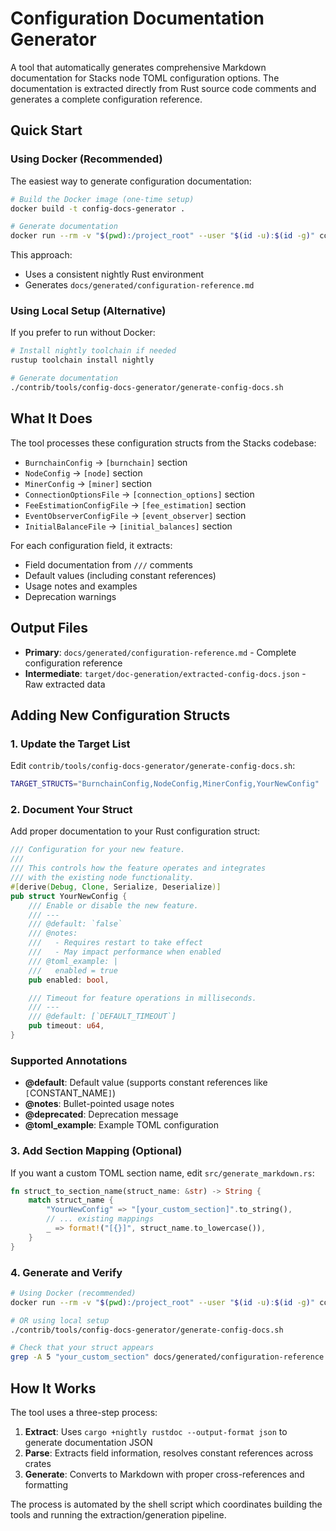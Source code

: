 # Configuration Documentation Generator

A tool that automatically generates comprehensive Markdown documentation for Stacks node TOML configuration options. The documentation is extracted directly from Rust source code comments and generates a complete configuration reference.

## Quick Start

### Using Docker (Recommended)

The easiest way to generate configuration documentation:

```bash
# Build the Docker image (one-time setup)
docker build -t config-docs-generator .

# Generate documentation
docker run --rm -v "$(pwd):/project_root" --user "$(id -u):$(id -g)" config-docs-generator
```

This approach:
- Uses a consistent nightly Rust environment
- Generates `docs/generated/configuration-reference.md`

### Using Local Setup (Alternative)

If you prefer to run without Docker:

```bash
# Install nightly toolchain if needed
rustup toolchain install nightly

# Generate documentation
./contrib/tools/config-docs-generator/generate-config-docs.sh
```

## What It Does

The tool processes these configuration structs from the Stacks codebase:
- `BurnchainConfig` → `[burnchain]` section
- `NodeConfig` → `[node]` section
- `MinerConfig` → `[miner]` section
- `ConnectionOptionsFile` → `[connection_options]` section
- `FeeEstimationConfigFile` → `[fee_estimation]` section
- `EventObserverConfigFile` → `[event_observer]` section
- `InitialBalanceFile` → `[initial_balances]` section

For each configuration field, it extracts:
- Field documentation from `///` comments
- Default values (including constant references)
- Usage notes and examples
- Deprecation warnings

## Output Files

- **Primary**: `docs/generated/configuration-reference.md` - Complete configuration reference
- **Intermediate**: `target/doc-generation/extracted-config-docs.json` - Raw extracted data

## Adding New Configuration Structs

### 1. Update the Target List

Edit `contrib/tools/config-docs-generator/generate-config-docs.sh`:

```bash
TARGET_STRUCTS="BurnchainConfig,NodeConfig,MinerConfig,YourNewConfig"
```

### 2. Document Your Struct

Add proper documentation to your Rust configuration struct:

```rust
/// Configuration for your new feature.
///
/// This controls how the feature operates and integrates
/// with the existing node functionality.
#[derive(Debug, Clone, Serialize, Deserialize)]
pub struct YourNewConfig {
    /// Enable or disable the new feature.
    /// ---
    /// @default: `false`
    /// @notes:
    ///   - Requires restart to take effect
    ///   - May impact performance when enabled
    /// @toml_example: |
    ///   enabled = true
    pub enabled: bool,

    /// Timeout for feature operations in milliseconds.
    /// ---
    /// @default: [`DEFAULT_TIMEOUT`]
    pub timeout: u64,
}
```

### Supported Annotations

- **@default**: Default value (supports constant references like `[`CONSTANT_NAME`]`)
- **@notes**: Bullet-pointed usage notes
- **@deprecated**: Deprecation message
- **@toml_example**: Example TOML configuration

### 3. Add Section Mapping (Optional)

If you want a custom TOML section name, edit `src/generate_markdown.rs`:

```rust
fn struct_to_section_name(struct_name: &str) -> String {
    match struct_name {
        "YourNewConfig" => "[your_custom_section]".to_string(),
        // ... existing mappings
        _ => format!("[{}]", struct_name.to_lowercase()),
    }
}
```

### 4. Generate and Verify

```bash
# Using Docker (recommended)
docker run --rm -v "$(pwd):/project_root" --user "$(id -u):$(id -g)" config-docs-generator

# OR using local setup
./contrib/tools/config-docs-generator/generate-config-docs.sh

# Check that your struct appears
grep -A 5 "your_custom_section" docs/generated/configuration-reference.md
```

## How It Works

The tool uses a three-step process:

1. **Extract**: Uses `cargo +nightly rustdoc --output-format json` to generate documentation JSON
2. **Parse**: Extracts field information, resolves constant references across crates
3. **Generate**: Converts to Markdown with proper cross-references and formatting

The process is automated by the shell script which coordinates building the tools and running the extraction/generation pipeline.

